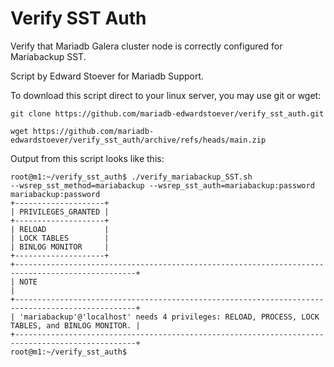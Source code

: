 # Verify SST Auth
Verify that Mariadb Galera cluster node is correctly configured for Mariabackup SST.

Script by Edward Stoever for Mariadb Support.


To download this script direct to your linux server, you may use git or wget:
```
git clone https://github.com/mariadb-edwardstoever/verify_sst_auth.git
```
```
wget https://github.com/mariadb-edwardstoever/verify_sst_auth/archive/refs/heads/main.zip
```


Output from this script looks like this:
```
root@m1:~/verify_sst_auth$ ./verify_mariabackup_SST.sh
--wsrep_sst_method=mariabackup --wsrep_sst_auth=mariabackup:password
mariabackup:password
+--------------------+
| PRIVILEGES_GRANTED |
+--------------------+
| RELOAD             |
| LOCK TABLES        |
| BINLOG MONITOR     |
+--------------------+
+-------------------------------------------------------------------------------------------------+
| NOTE                                                                                            |
+-------------------------------------------------------------------------------------------------+
| 'mariabackup'@'localhost' needs 4 privileges: RELOAD, PROCESS, LOCK TABLES, and BINLOG MONITOR. |
+-------------------------------------------------------------------------------------------------+
root@m1:~/verify_sst_auth$
```

